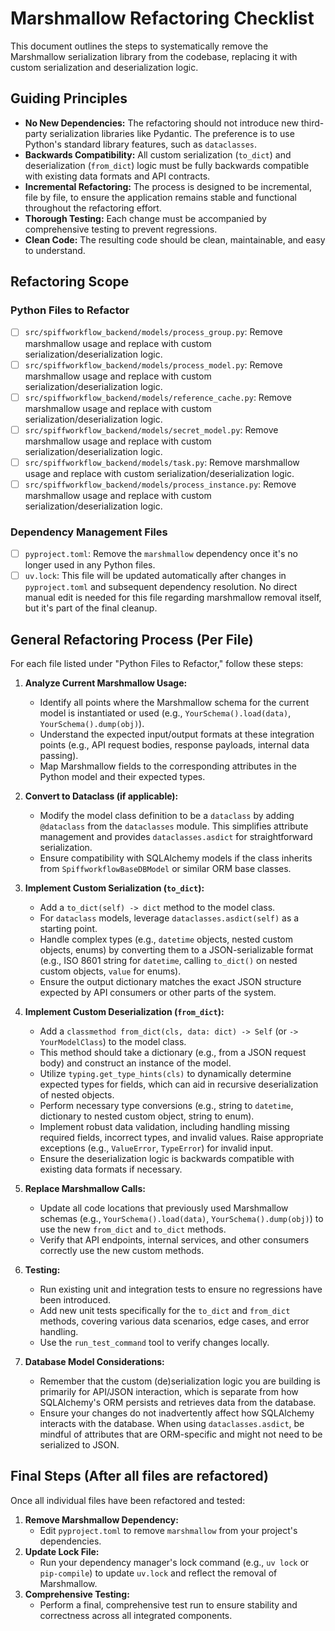 # Marshmallow Refactoring Checklist

This document outlines the steps to systematically remove the Marshmallow serialization library from the codebase, replacing it with custom serialization and deserialization logic.

## Guiding Principles

- **No New Dependencies:** The refactoring should not introduce new third-party serialization libraries like Pydantic. The preference is to use Python's standard library features, such as `dataclasses`.
- **Backwards Compatibility:** All custom serialization (`to_dict`) and deserialization (`from_dict`) logic must be fully backwards compatible with existing data formats and API contracts.
- **Incremental Refactoring:** The process is designed to be incremental, file by file, to ensure the application remains stable and functional throughout the refactoring effort.
- **Thorough Testing:** Each change must be accompanied by comprehensive testing to prevent regressions.
- **Clean Code:** The resulting code should be clean, maintainable, and easy to understand.

## Refactoring Scope

### Python Files to Refactor

- [ ] `src/spiffworkflow_backend/models/process_group.py`: Remove marshmallow usage and replace with custom serialization/deserialization logic.
- [ ] `src/spiffworkflow_backend/models/process_model.py`: Remove marshmallow usage and replace with custom serialization/deserialization logic.
- [ ] `src/spiffworkflow_backend/models/reference_cache.py`: Remove marshmallow usage and replace with custom serialization/deserialization logic.
- [ ] `src/spiffworkflow_backend/models/secret_model.py`: Remove marshmallow usage and replace with custom serialization/deserialization logic.
- [ ] `src/spiffworkflow_backend/models/task.py`: Remove marshmallow usage and replace with custom serialization/deserialization logic.
- [ ] `src/spiffworkflow_backend/models/process_instance.py`: Remove marshmallow usage and replace with custom serialization/deserialization logic.

### Dependency Management Files

- [ ] `pyproject.toml`: Remove the `marshmallow` dependency once it's no longer used in any Python files.
- [ ] `uv.lock`: This file will be updated automatically after changes in `pyproject.toml` and subsequent dependency resolution. No direct manual edit is needed for this file regarding marshmallow removal itself, but it's part of the final cleanup.

## General Refactoring Process (Per File)

For each file listed under "Python Files to Refactor," follow these steps:

1. **Analyze Current Marshmallow Usage:**

    - Identify all points where the Marshmallow schema for the current model is instantiated or used (e.g., `YourSchema().load(data)`, `YourSchema().dump(obj)`).
    - Understand the expected input/output formats at these integration points (e.g., API request bodies, response payloads, internal data passing).
    - Map Marshmallow fields to the corresponding attributes in the Python model and their expected types.

2. **Convert to Dataclass (if applicable):**

    - Modify the model class definition to be a `dataclass` by adding `@dataclass` from the `dataclasses` module. This simplifies attribute management and provides `dataclasses.asdict` for straightforward serialization.
    - Ensure compatibility with SQLAlchemy models if the class inherits from `SpiffworkflowBaseDBModel` or similar ORM base classes.

3. **Implement Custom Serialization (`to_dict`):**

    - Add a `to_dict(self) -> dict` method to the model class.
    - For `dataclass` models, leverage `dataclasses.asdict(self)` as a starting point.
    - Handle complex types (e.g., `datetime` objects, nested custom objects, enums) by converting them to a JSON-serializable format (e.g., ISO 8601 string for `datetime`, calling `to_dict()` on nested custom objects, `value` for enums).
    - Ensure the output dictionary matches the exact JSON structure expected by API consumers or other parts of the system.

4. **Implement Custom Deserialization (`from_dict`):**

    - Add a `classmethod from_dict(cls, data: dict) -> Self` (or `-> YourModelClass`) to the model class.
    - This method should take a dictionary (e.g., from a JSON request body) and construct an instance of the model.
    - Utilize `typing.get_type_hints(cls)` to dynamically determine expected types for fields, which can aid in recursive deserialization of nested objects.
    - Perform necessary type conversions (e.g., string to `datetime`, dictionary to nested custom object, string to enum).
    - Implement robust data validation, including handling missing required fields, incorrect types, and invalid values. Raise appropriate exceptions (e.g., `ValueError`, `TypeError`) for invalid input.
    - Ensure the deserialization logic is backwards compatible with existing data formats if necessary.

5. **Replace Marshmallow Calls:**

    - Update all code locations that previously used Marshmallow schemas (e.g., `YourSchema().load(data)`, `YourSchema().dump(obj)`) to use the new `from_dict` and `to_dict` methods.
    - Verify that API endpoints, internal services, and other consumers correctly use the new custom methods.

6. **Testing:**

    - Run existing unit and integration tests to ensure no regressions have been introduced.
    - Add new unit tests specifically for the `to_dict` and `from_dict` methods, covering various data scenarios, edge cases, and error handling.
    - Use the `run_test_command` tool to verify changes locally.

7. **Database Model Considerations:**
    - Remember that the custom (de)serialization logic you are building is primarily for API/JSON interaction, which is separate from how SQLAlchemy's ORM persists and retrieves data from the database.
    - Ensure your changes do not inadvertently affect how SQLAlchemy interacts with the database. When using `dataclasses.asdict`, be mindful of attributes that are ORM-specific and might not need to be serialized to JSON.

## Final Steps (After all files are refactored)

Once all individual files have been refactored and tested:

1. **Remove Marshmallow Dependency:**
    - Edit `pyproject.toml` to remove `marshmallow` from your project's dependencies.
2. **Update Lock File:**
    - Run your dependency manager's lock command (e.g., `uv lock` or `pip-compile`) to update `uv.lock` and reflect the removal of Marshmallow.
3. **Comprehensive Testing:**
    - Perform a final, comprehensive test run to ensure stability and correctness across all integrated components.
